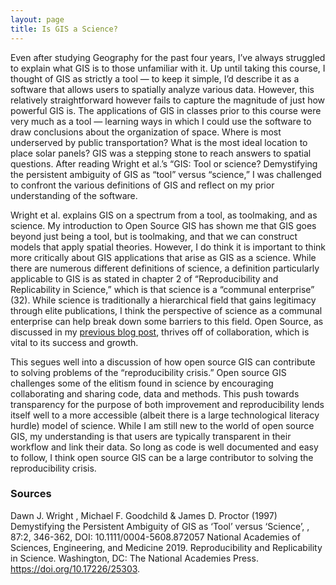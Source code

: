 ```yaml
---
layout: page
title: Is GIS a Science?
---
```


Even after studying Geography for the past four years, I’ve always struggled to explain what GIS is to those unfamiliar with it. Up until taking this course, I thought of GIS as strictly a tool — to keep it simple, I’d describe it as a software that allows users to spatially analyze various data. However, this relatively straightforward however fails to capture the magnitude of just how powerful GIS is. The applications of GIS in classes prior to this course were very much as a tool — learning ways in which I could use the software to draw conclusions about the organization of space. Where is most underserved by public transportation? What is the most ideal location to place solar panels? GIS was a stepping stone to reach answers to spatial questions. After reading Wright et al.’s “GIS: Tool or science? Demystifying the persistent ambiguity of GIS as “tool” versus “science,” I was challenged to confront the various definitions of GIS and reflect on my prior understanding of the software.

Wright et al. explains GIS on a spectrum from a tool, as toolmaking, and as science. My introduction to Open Source GIS has shown me that GIS goes beyond just being a tool, but is toolmaking, and that we can construct models that apply spatial theories. However, I do think it is important to think more critically about GIS applications that arise as GIS as a science. While there are numerous different definitions of science, a definition particularly applicable to GIS is as stated in chapter 2 of “Reproducibility and Replicability in Science,” which is that science is a “communal enterprise” (32).  While science is traditionally a hierarchical field that gains legitimacy through elite publications, I think the perspective of science as a communal enterprise can help break down some barriers to this field. Open Source, as discussed in my [previous blog post](open-source.md), thrives off of collaboration, which is vital to its success and growth. 

This segues well into a discussion of how open source GIS can contribute to solving problems of the “reproducibility crisis.” Open source GIS challenges some of the elitism found in science by encouraging collaborating and sharing code, data and methods. This push towards transparency for the purpose of both improvement and reproducibility lends itself well to a more accessible (albeit there is a large technological literacy hurdle) model of science. While I am still new to the world of open source GIS, my understanding is that users are typically transparent in their workflow and link their data. So long as code is well documented and easy to follow, I think open source GIS can be a large contributor to solving the reproducibility crisis.

### Sources
Dawn J. Wright , Michael F. Goodchild & James D. Proctor (1997) Demystifying the Persistent Ambiguity of GIS as ‘Tool’ versus ‘Science’, , 87:2, 346-362, DOI: 10.1111/0004-5608.872057
National Academies of Sciences, Engineering, and Medicine 2019. Reproducibility and Replicability in Science. Washington, DC: The National Academies Press. https://doi.org/10.17226/25303.
